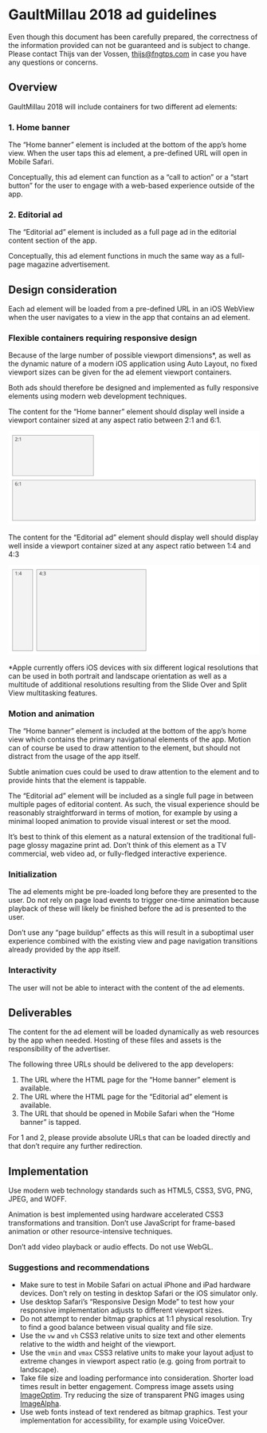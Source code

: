 # GaultMillau 2018 ad guidelines

Even though this document has been carefully prepared, the correctness of the information provided can not be guaranteed and is subject to change. Please contact Thijs van der Vossen, thijs@fngtps.com in case you have any questions or concerns.

## Overview

GaultMillau 2018 will include containers for two different ad elements:

### 1. Home banner

The “Home banner” element is included at the bottom of the app’s home view. When the user taps this ad element, a pre-defined URL will open in Mobile Safari.

Conceptually, this ad element can function as a “call to action” or a “start button” for the user to engage with a web-based experience outside of the app.

### 2. Editorial ad

The “Editorial ad” element is included as a full page ad in the editorial content section of the app. 

Conceptually, this ad element functions in much the same way as a full-page magazine advertisement.

## Design consideration

Each ad element will be loaded from a pre-defined URL in an iOS WebView when the user navigates to a view in the app that contains an ad element.

### Flexible containers requiring responsive design

Because of the large number of possible viewport dimensions*, as well as the dynamic nature of a modern iOS application using Auto Layout, no fixed viewport sizes can be given for the ad element viewport containers.

Both ads should therefore be designed and implemented as fully responsive elements using modern web development techniques.

The content for the “Home banner” element should display well inside a viewport container sized at any aspect ratio between 2:1 and 6:1.

![Home banner aspect ratios](home_banner.svg)

The content for the “Editorial ad” element should display well should display well inside a viewport container sized at any aspect ratio between 1:4 and 4:3

![Home banner aspect ratios](editorial_ad.svg)

*Apple currently offers iOS devices with six different logical resolutions that can be used in both portrait and landscape orientation as well as a multitude of additional resolutions resulting from the Slide Over and Split View multitasking features.

### Motion and animation

The “Home banner” element is included at the bottom of the app’s home view which contains the primary navigational elements of the app. Motion can of course be used to draw attention to the element, but should not distract from the usage of the app itself.

Subtle animation cues could be used to draw attention to the element and to provide hints that the element is tappable.

The “Editorial ad” element will be included as a single full page in between multiple pages of editorial content. As such, the visual experience should be reasonably straightforward in terms of motion, for example by using a minimal looped animation to provide visual interest or set the mood.

It’s best to think of this element as a natural extension of the traditional full-page glossy magazine print ad. Don’t think of this element as a TV commercial, web video ad, or fully-fledged interactive experience.

### Initialization

The ad elements might be pre-loaded long before they are presented to the user. Do not rely on page load events to trigger one-time animation because playback of these will likely be finished before the ad is presented to the user.

Don’t use any “page buildup” effects as this will result in a suboptimal user experience combined with the existing view and page navigation transitions already provided by the app itself. 

### Interactivity

The user will not be able to interact with the content of the ad elements.

## Deliverables

The content for the ad element will be loaded dynamically as web resources by the app when needed. Hosting of these files and assets is the responsibility of the advertiser.

The following three URLs should be delivered to the app developers:

1. The URL where the HTML page for the “Home banner” element is available.
2. The URL where the HTML page for the “Editorial ad” element is available.
3. The URL that should be opened in Mobile Safari when the “Home banner” is tapped.

For 1 and 2, please provide absolute URLs that can be loaded directly and that don’t require any further redirection.

## Implementation

Use modern web technology standards such as HTML5, CSS3, SVG, PNG, JPEG, and WOFF.

Animation is best implemented using hardware accelerated CSS3 transformations and transition. Don’t use JavaScript for frame-based animation or other resource-intensive techniques. 

Don’t add video playback or audio effects. Do not use WebGL.

### Suggestions and recommendations

* Make sure to test in Mobile Safari on actual iPhone and iPad hardware devices. Don’t rely on testing in desktop Safari or the iOS simulator only.
* Use desktop Safari’s “Responsive Design Mode” to test how your responsive implementation adjusts to different viewport sizes.
* Do not attempt to render bitmap graphics at 1:1 physical resolution. Try to find a good balance between visual quality and file size.
* Use the `vw` and `vh` CSS3 relative units to size text and other elements relative to the width and height of the viewport.
* Use the `vmin` and `vmax` CSS3 relative units to make your layout adjust to extreme changes in viewport aspect ratio (e.g. going from portrait to landscape).
* Take file size and loading performance into consideration. Shorter load times result in better engagement. Compress image assets using [ImageOptim](https://imageoptim.com/mac). Try reducing the size of transparent PNG images using [ImageAlpha](https://pngmini.com).
* Use web fonts instead of text rendered as bitmap graphics. Test your implementation for accessibility, for example using VoiceOver.